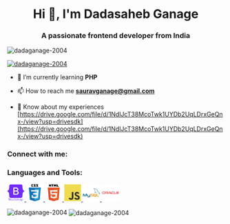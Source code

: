 <h1 align="center">Hi 👋, I'm Dadasaheb Ganage</h1>
<h3 align="center">A passionate frontend developer from India</h3>

<p align="left"> <img src="https://komarev.com/ghpvc/?username=dadaganage-2004&label=Profile%20views&color=0e75b6&style=flat" alt="dadaganage-2004" /> </p>

<p align="left"> <a href="https://github.com/ryo-ma/github-profile-trophy"><img src="https://github-profile-trophy.vercel.app/?username=dadaganage-2004" alt="dadaganage-2004" /></a> </p>

- 🌱 I’m currently learning **PHP**

- 📫 How to reach me **sauravganage@gmail.com**

- 📄 Know about my experiences [https://drive.google.com/file/d/1NdlJcT38McoTwk1UYDb2UqLDrxGeQnx-/view?usp=drivesdk](https://drive.google.com/file/d/1NdlJcT38McoTwk1UYDb2UqLDrxGeQnx-/view?usp=drivesdk)

<h3 align="left">Connect with me:</h3>
<p align="left">
</p>

<h3 align="left">Languages and Tools:</h3>
<p align="left"> <a href="https://getbootstrap.com" target="_blank" rel="noreferrer"> <img src="https://raw.githubusercontent.com/devicons/devicon/master/icons/bootstrap/bootstrap-plain-wordmark.svg" alt="bootstrap" width="40" height="40"/> </a> <a href="https://www.w3schools.com/css/" target="_blank" rel="noreferrer"> <img src="https://raw.githubusercontent.com/devicons/devicon/master/icons/css3/css3-original-wordmark.svg" alt="css3" width="40" height="40"/> </a> <a href="https://www.w3.org/html/" target="_blank" rel="noreferrer"> <img src="https://raw.githubusercontent.com/devicons/devicon/master/icons/html5/html5-original-wordmark.svg" alt="html5" width="40" height="40"/> </a> <a href="https://developer.mozilla.org/en-US/docs/Web/JavaScript" target="_blank" rel="noreferrer"> <img src="https://raw.githubusercontent.com/devicons/devicon/master/icons/javascript/javascript-original.svg" alt="javascript" width="40" height="40"/> </a> <a href="https://www.mysql.com/" target="_blank" rel="noreferrer"> <img src="https://raw.githubusercontent.com/devicons/devicon/master/icons/mysql/mysql-original-wordmark.svg" alt="mysql" width="40" height="40"/> </a> <a href="https://www.oracle.com/" target="_blank" rel="noreferrer"> <img src="https://raw.githubusercontent.com/devicons/devicon/master/icons/oracle/oracle-original.svg" alt="oracle" width="40" height="40"/> </a> </p>

<p><img align="left" src="https://github-readme-stats.vercel.app/api/top-langs?username=dadaganage-2004&show_icons=true&locale=en&layout=compact" alt="dadaganage-2004" /></p>

<p>&nbsp;<img align="center" src="https://github-readme-stats.vercel.app/api?username=dadaganage-2004&show_icons=true&locale=en" alt="dadaganage-2004" /></p>
